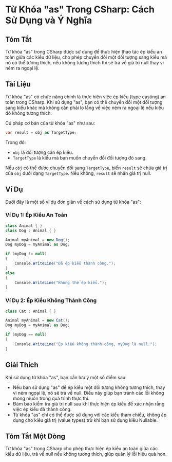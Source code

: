 <!--
Meta Description: # Từ Khóa "as" Trong CSharp: Cách Sử Dụng và Ý Nghĩa ## Tóm Tắt Từ khóa "as" trong CSharp được sử dụng để thực hiện thao tác ép kiểu an toàn giữa các ...
Meta Keywords: kiểu, không, dụng, khóa, null
-->

# Từ Khóa "as" Trong CSharp: Cách Sử Dụng và Ý Nghĩa

## Tóm Tắt
Từ khóa "as" trong CSharp được sử dụng để thực hiện thao tác ép kiểu an toàn giữa các kiểu dữ liệu, cho phép chuyển đổi một đối tượng sang kiểu mà nó có thể tương thích, nếu không tương thích thì sẽ trả về giá trị null thay vì ném ra ngoại lệ.

## Tài Liệu
Từ khóa "as" có chức năng chính là thực hiện việc ép kiểu (type casting) an toàn trong CSharp. Khi sử dụng "as", bạn có thể chuyển đổi một đối tượng sang kiểu khác mà không cần phải lo lắng về việc ném ra ngoại lệ nếu kiểu đó không tương thích. 

Cú pháp cơ bản của từ khóa "as" như sau:

```csharp
var result = obj as TargetType;
```

Trong đó:
- `obj` là đối tượng cần ép kiểu.
- `TargetType` là kiểu mà bạn muốn chuyển đổi đối tượng đó sang.

Nếu `obj` có thể được chuyển đổi sang `TargetType`, biến `result` sẽ chứa giá trị của `obj` dưới dạng `TargetType`. Nếu không, `result` sẽ nhận giá trị null.

## Ví Dụ
Dưới đây là một số ví dụ đơn giản về cách sử dụng từ khóa "as":

### Ví Dụ 1: Ép Kiểu An Toàn
```csharp
class Animal { }
class Dog : Animal { }

Animal myAnimal = new Dog();
Dog myDog = myAnimal as Dog;

if (myDog != null)
{
    Console.WriteLine("Đã ép kiểu thành công.");
}
else
{
    Console.WriteLine("Không thể ép kiểu.");
}
```

### Ví Dụ 2: Ép Kiểu Không Thành Công
```csharp
class Cat : Animal { }

Animal myAnimal = new Cat();
Dog myDog = myAnimal as Dog;

if (myDog == null)
{
    Console.WriteLine("Ép kiểu không thành công, myDog là null.");
}
```

## Giải Thích
Khi sử dụng từ khóa "as", bạn cần lưu ý một số điểm sau:
- Nếu bạn sử dụng "as" để ép kiểu một đối tượng không tương thích, thay vì ném ngoại lệ, nó sẽ trả về null. Điều này giúp bạn tránh các lỗi không mong muốn trong quá trình thực thi.
- Đảm bảo kiểm tra giá trị null sau khi thực hiện ép kiểu để xác nhận rằng việc ép kiểu đã thành công.
- Từ khóa "as" chỉ có thể được sử dụng với các kiểu tham chiếu, không áp dụng cho kiểu giá trị (value types) trừ khi bạn sử dụng kiểu Nullable.

## Tóm Tắt Một Dòng
Từ khóa "as" trong CSharp cho phép thực hiện ép kiểu an toàn giữa các kiểu dữ liệu, trả về null nếu không tương thích, giúp quản lý lỗi hiệu quả hơn.
